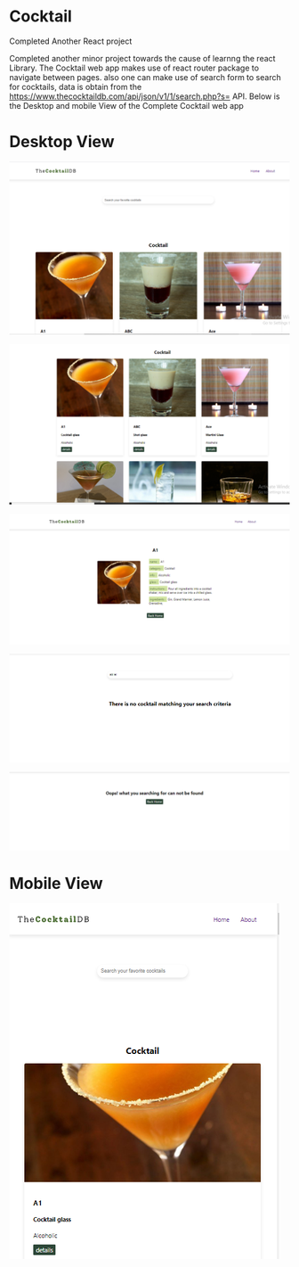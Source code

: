 # Cocktail
Completed Another React project

 Completed another minor project towards the cause of learnng the react 
 Library. The Cocktail web app makes use of react router package to navigate
 between pages. also one can make use of search form to search for cocktails, 
 data is obtain from the https://www.thecocktaildb.com/api/json/v1/1/search.php?s=
 API.
 Below is the Desktop and mobile View of the Complete Cocktail web app

# Desktop View
 ![first image](./public/images/1.png)


 ![second image](./public/images/2.png)


 ![Third image](./public/images/3.png)


 ![fourth image](./public/images/4.png)


 ![fifth image](./public/images/5.png)


 # Mobile View

 ![first image](./public/images/mobile2.png)
